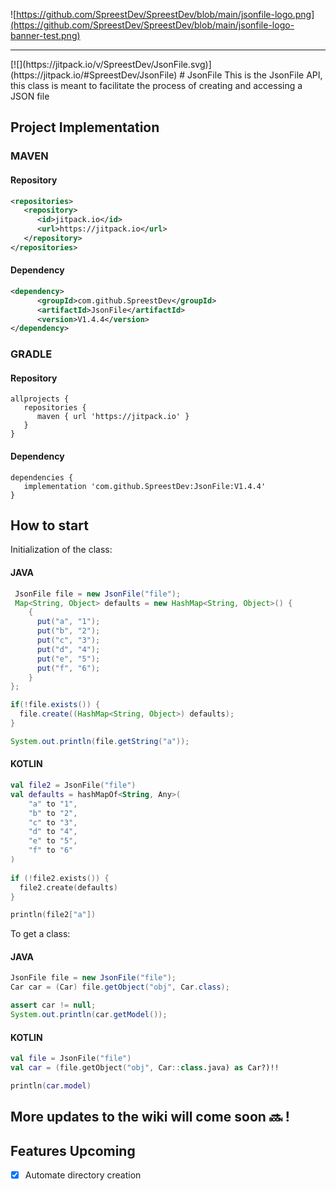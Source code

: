 ![https://github.com/SpreestDev/SpreestDev/blob/main/jsonfile-logo.png](https://github.com/SpreestDev/SpreestDev/blob/main/jsonfile-logo-banner-test.png)
<hr>
[![](https://jitpack.io/v/SpreestDev/JsonFile.svg)](https://jitpack.io/#SpreestDev/JsonFile)
# JsonFile
This is the JsonFile API, this class is meant to facilitate the process of creating and accessing a JSON file

## Project Implementation

### MAVEN

#### Repository 
```XML
<repositories>
   <repository>
      <id>jitpack.io</id>
      <url>https://jitpack.io</url>
   </repository>
</repositories>
```

#### Dependency 
```XML
<dependency>
      <groupId>com.github.SpreestDev</groupId>
      <artifactId>JsonFile</artifactId>
      <version>V1.4.4</version>
</dependency>
```

### GRADLE
#### Repository 
```GRADLE
allprojects {
   repositories {
      maven { url 'https://jitpack.io' }
   }
}
```
#### Dependency 
```GRADLE
dependencies {
   implementation 'com.github.SpreestDev:JsonFile:V1.4.4'
}
```

## How to start

Initialization of the class:

#### JAVA
```JAVA
 JsonFile file = new JsonFile("file");
 Map<String, Object> defaults = new HashMap<String, Object>() {
    {
      put("a", "1");
      put("b", "2");
      put("c", "3");
      put("d", "4");
      put("e", "5");
      put("f", "6");
    }
};

if(!file.exists()) {
  file.create((HashMap<String, Object>) defaults);
}

System.out.println(file.getString("a"));
```
#### KOTLIN
```KOTLIN
val file2 = JsonFile("file")
val defaults = hashMapOf<String, Any>(
    "a" to "1",
    "b" to "2",
    "c" to "3",
    "d" to "4",
    "e" to "5",
    "f" to "6"
)
    
if (!file2.exists()) {
  file2.create(defaults)
}

println(file2["a"])
```

To get a class:
#### JAVA
```JAVA
JsonFile file = new JsonFile("file");
Car car = (Car) file.getObject("obj", Car.class);

assert car != null;
System.out.println(car.getModel());
```

#### KOTLIN
```KOTLIN
val file = JsonFile("file")
val car = (file.getObject("obj", Car::class.java) as Car?)!!

println(car.model)
```

## More updates to the wiki will come soon 🔜 !

## Features Upcoming 
- [X] Automate directory creation
